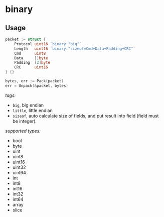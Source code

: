 # binary

## Usage

```go
packet := struct {
    Protocol uint16 `binary:"big"`
    Length   uint16 `binary:"sizeof=Cmd+Data+Padding+CRC"` 
    Cmd      uint8
    Data     []byte
    Padding  [2]byte
    CRC      uint16
} {}

bytes, err := Pack(packet)
err = Unpack(&packet, bytes)
```

*tags:*

- `big`, big endian
- `little`, little endian
- `sizeof`, auto calculate size of fields, and put result into field (field must be integer).

*supported types:*

- bool
- byte
- uint
- uint8
- uint16
- uint32
- uint64
- int
- int8
- int16
- int32
- int64
- array
- slice
